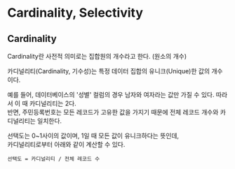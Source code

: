 # Cardinality, Selectivity

## Cardinality

Cardinality란 사전적 의미로는 집합원의 개수라고 한다. (원소의 개수)

카디널리티(Cardinality, 기수성)는 특정 데이터 집합의 유니크(Unique)한 값의 개수이다.

예를 들어, 데이터베이스의 '성별' 컬럼의 경우 남자와 여자라는 값만 가질 수 있다.
따라서 이 때 카디널리티는 2다. <br>
반면, 주민등록번호는 모든 레코드가 고유한 값을 가지기 때문에 전체 레코드 개수와 카디널리티는 일치한다.

선택도는 0~1사이의 값이며, 1일 때 모든 값이 유니크하다는 뜻인데, <br>
카디널리티로부터 아래와 같이 계산할 수 있다. <br>

```
선택도 = 카디널리티 / 전체 레코드 수
```



<br>


